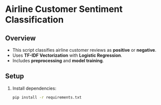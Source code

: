 # Airline Customer Sentiment Classification
## Overview
- This script classifies airline customer reviews as **positive** or **negative**.
- Uses **TF-IDF Vectorization** with **Logistic Regression**.
- Includes **preprocessing** and **model training**.

## Setup
1. Install dependencies:  
   ```bash
   pip install -r requirements.txt
